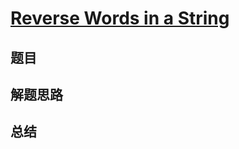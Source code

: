 # [Reverse Words in a String](https://leetcode.com/problems/reverse-words-in-a-string/)
## 题目


## 解题思路


## 总结


